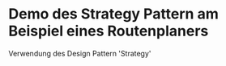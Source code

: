 # Demo des Strategy Pattern am Beispiel eines Routenplaners
Verwendung des Design Pattern 'Strategy'

